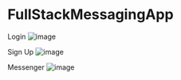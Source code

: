 # FullStackMessagingApp
Login
![image](https://user-images.githubusercontent.com/73176203/110797387-eed7cc00-8270-11eb-8906-64c923c55b01.png)

Sign Up
![image](https://user-images.githubusercontent.com/73176203/110797432-fb5c2480-8270-11eb-9321-c80da2c68cba.png)

Messenger
![image](https://user-images.githubusercontent.com/73176203/110797466-03b45f80-8271-11eb-8a51-46d3b57d8fe0.png)
